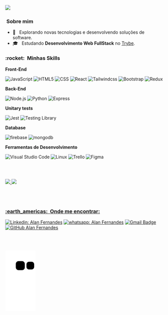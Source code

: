 

![](https://komarev.com/ghpvc/?username=allanferndsSwerts&color=006bed)

<h3> &nbsp;Sobre mim </h3>

- 🤔 &nbsp; Explorando novas tecnologias e desenvolvendo soluções de software.
- 🎓 &nbsp; Estudando **Desenvolvimento Web FullStack** no <a href="https://app.betrybe.com/">Trybe</a>.

<h3> :rocket: &nbsp;Minhas Skills </h3>

**Front-End**

  ![JavaScript](https://img.shields.io/badge/-JavaScript-333333?style=for-the-badge&logo=javascript)
  ![HTML5](https://img.shields.io/badge/-HTML5-333333?style=for-the-badge&logo=HTML5)
  ![CSS](https://img.shields.io/badge/-CSS-333333?style=for-the-badge&logo=CSS3&logoColor=1572B6)
  ![React](https://img.shields.io/badge/-React-333333?style=for-the-badge&logo=react)
  ![Tailwindcss](https://img.shields.io/badge/-tailwindcss-333333?style=for-the-badge&logo=tailwindcss)
  ![Bootstrap](https://img.shields.io/badge/-bootstrap-333333?style=for-the-badge&logo=bootstrap)
  ![Redux](https://img.shields.io/badge/-Redux-333333?style=for-the-badge&logo=redux)

**Back-End**

  ![Node.js](https://img.shields.io/badge/-node.js-333333?style=for-the-badge&logo=node.js)
  ![Python](https://img.shields.io/badge/-Python-333333?style=for-the-badge&logo=Python)
  ![Express](https://img.shields.io/badge/-Express-333333?style=for-the-badge&logo=Express)   

**Unitary tests**

  ![Jest](https://img.shields.io/badge/-Jest-333333?style=for-the-badge&logo=Jest)
  ![Testing Library](https://img.shields.io/badge/-Testing_Library-333333?style=for-the-badge&logo=TestingLibrary)

**Database**

  ![firebase](https://img.shields.io/badge/-firebase-333333?style=for-the-badge&logo=firebase)
  ![mongodb](https://img.shields.io/badge/-mongodb-333333?style=for-the-badge&logo=mongodb)


**Ferramentas de Desenvolvimento**

  ![Visual Studio Code](https://img.shields.io/badge/-Visual%20Studio%20Code-333333?style=for-the-badge&logo=visual-studio-code&logoColor=007ACC)
   ![Linux](https://img.shields.io/badge/-Linux-333333?style=for-the-badge&logo=Linux&logoColor=007ACC)
  ![Trello](https://img.shields.io/badge/-Trello-333333?style=for-the-badge&logo=trello&logoColor=007ACC)
  ![Figma](https://img.shields.io/badge/-Figma-333333?style=for-the-badge&logo=figma&logoColor=007ACC)

<br><br>
<div>
  <a href="https://github.com/allanfernds">
   <img  height="170" src="https://github-readme-stats.vercel.app/api/top-langs/?username=allanfernds&layout=compact&langs_count=16&theme=dracula"/>
  <img  src="https://github-readme-stats.vercel.app/api?username=allanfernds&show_icons=true&theme=dracula&include_all_commits=true&count_private=true&hide=issues"/>
</div>
<br><br><br>

<h3> :earth_americas: &nbsp;Onde me encontrar: </h3> 

[![Linkedin: Alan Fernandes](https://img.shields.io/badge/-Alan_Fernandes-blue?style=for-the-badge&logo=Linkedin&logoColor=white&link=https://www.linkedin.com/in/alanfernds/)](https://www.linkedin.com/in/alanfernds/)
[![whatsapp: Alan Fernandes](https://img.shields.io/badge/-whatsapp-brightgreen?style=for-the-badge&logo=whatsapp&logoColor=white&link=https://linkwhats.app/43655a)](https://linkwhats.app/43655a)
[![Gmail Badge](https://img.shields.io/badge/-alanfernandes.mm@gmail.com-006bed?style=for-the-badge&logo=Gmail&logoColor=white&link=mailto:SEU-EMAIL)](mailto:alanfernandes.mm@gmail.com)
<br>
[![GitHub Alan Fernandes]( https://img.shields.io/github/followers/allanfernds?label=follow&style=social)](https://github.com/allanfernds)

<br><br><br>
![snake gif](https://github.com/allanfernds/allanfernds/blob/output/github-contribution-grid-snake.svg)

